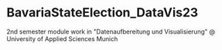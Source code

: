 # BavariaStateElection_DataVis23
2nd semester module work in "Datenaufbereitung und Visualisierung" @ University of Applied Sciences Munich
